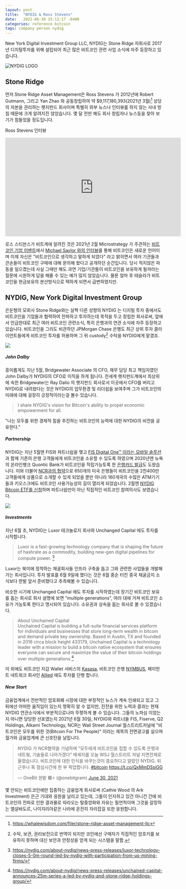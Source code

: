```yaml
---
layout: post
title:  "NYDIG & Ross Stevens"
date:   2021-06-30 15:12:17 -0400
categories: reference bitcoin
tags: company person nydig
---
```


New York Digital Investment Group LLC, NYDIG는 Stone Ridge 자회사로 2017년 디지털투자를 위해 설립되어 최근 많은 비트코인 관련 사업 소식에 자주 등장하고 있습니다.

![NYDIG LOGO](https://mma.prnewswire.com/media/1311691/NYDIG_Logo.jpg?p=publish&w=200)

## Stone Ridge

먼저 Stone Ridge Asset Management은 Ross Stevens 가 2012년에 Robert Gutmann, 그리고 Yan Zhao 와 공동창립하여 약 $9,117,180,393(2021년 3월)[^1] 상당의 자본을 관리하는 햇지펀드 회사이며 특별히 외부 뉴스나 인터뷰를 하지 않는 사내 방침 때문에 크게 알려지진 않았습니다.  몇 달 전만 해도 회사 창립자나 뉴스등을 찾아 보기가 힘들었을 정도입니다.

Ross Stevens 인터뷰
<div class="video">
<iframe width="560" height="315" src="https://www.youtube.com/embed/lkZLm_0ynXQ" title="YouTube video player" frameborder="0" allow="accelerometer; autoplay; clipboard-write; encrypted-media; gyroscope; picture-in-picture" allowfullscreen></iframe>
</div>

로스 스티븐스가 비트계에 알려진 것은 2021년 2월 Microstrategy 가 주관하는 [비트코인 기업 이벤트](https://www.microstrategy.com/en/bitcoin/bitcoin-for-corporations)에서 [Michael Saylor 와의 인터뷰](https://www.microstrategy.com/en/bitcoin/videos/bitcoin-macro-strategy)를 통해 비트코인은 새로운 언어이며 이제 자신은 "비트코인으로 생각하고 말하게 되었다" 라고 밝히면서 여러 기관들과 큰손들이 비트코인 구매에 대해 문의해 왔다고 공개하던 순간입니다. 당시 적지않은 파동을 일으켰는데 사실 그때만 해도 과연 기업/기관들이 비트코인을 보유하게 될까라는 질문에 시원하게 답을 해줄 수 있는 예가 많지 않았습니다.  물론 얼마 후 테슬라가 비트코인을 현금보유의 분산방식으로 택하게 되면서 급변하였지만.



## NYDIG, New York Digital Investment Group

은둔형의 모회사 Stone Ridge와는 살짝 다른 성향의 NYDIG 는 디지털 투자 중에서도 비트코인을 기업들과 협력하여 전파하고 투자하는데 목적을 두고 창립한 회사로써, 앞에서 언급한대로 최근 여러 비트코인 관련소식, 특히 은행과의 연관 소식에 자주 등장하고 있습니다.  비트코인을 그리도 비관하던 JPMorgan Chase 은행도 최근 상위 투자 클라이언트들에게 비트코인 투자를 허용하며 그 뒤 custody[^2] 수탁을 NYDIG에게 맡겼죠.  

![](https://i.ibb.co/h2hypCS/twitter-E5ty-C4-YVc-AA-Jbe.jpg)

##### John Dalby
흥미롭게도 지난 5월, Bridgewater Associate 의 CFO, 재무 담당 최고 책임자였던 John Dalby가 NYDIG의 CFO로 이직을 하게 됩니다.  전세계 햇지펀드계에서 최상위에 속한  Bridgewater는 Ray Dalio 의 햇지펀드 회사로서 이곳에서 CFO를 버리고 NYDIG로 내려왔다는 것은 NYDIG의 업무환경 및 리더쉽을 보여주며 그가 비트코인의 미래에 대해 굉장히 긍정적이라는걸 볼수 있습니다.
>I share NYDIG's vision for Bitcoin's ability to propel economic empowerment for all.

"나는 모두를 위한 경제적 힘을 추진하는 비트코인의 능력에 대한 NYDIG의 비전을 공유한다."

##### Partnership
NYDIG는 지난 5월엔 FIS와 파트너쉽을 맺고 [FIS Digital One™ 이라는 모바일 솔루션](https://www.fisglobal.com/en/about-us/media-room/press-release/2021/bitcoin-in-your-bank-account-fis-nydig-partner-to-enable-banks-to-offer-their-customers-the-ability)과 함께 기존의 은행 고객들에게 비트코인을 소유할 수 있도록 하였으며 2020년엔 뉴욕의 온라인뱅크 Quontic Bank가 비트코인을 적립가능토록 한 [은행카드 발급](https://www.quontic.com/bitcoin-rewards-checking/)도 도왔습니다.  이와 더불어 [NCR과의 협약](https://www.forbes.com/sites/michaeldelcastillo/2021/06/30/6-billion-ncr-opens-bitcoin-purchases-to-650-banks-and-credit-unions/?sh=7e1ee9903f82)으로 650개의 미국 은행들이 비트코인을 2천400만 고객들에게 상품으로 소개할 수 있게 되었을 뿐만 아니라 160개국의 수많은 ATM기기들과 키오스크에도 비트코인 사용가능성의 길이 열리게 되었습니다.  2월엔 [NYDIG Bitcoin ETF를 신청](https://www.sec.gov/Archives/edgar/data/1843021/000119312521043521/d242572ds1.htm)하며 파트너쉽만이 아닌 직접적인 비트코인 참여의사도 보였습니다.

![](https://i.ibb.co/6rqJ1Qc/52311231.png)

##### Investments

지난 6월 초, NYDIG는 Luxor 테크놀로지 회사와 Unchanged Capital 에도 투자를 시작합니다.

>Luxor is a fast-growing technology company that is shaping the future of hashrate as a commodity, building new-gen digital pipelines for compute power. [^3]

Luxor는 북미에 정착하는 채굴회사들 인프라 구축을 돕고 그와 관련한 사업들을 개발해가는 회사입니다. 투자 발표를 6월 9일에 했다는 것은 6월 중순 터진 중국 채굴금지 소식보다 한발 앞서 준비했다고 추측해볼 수 있습니다.  

비슷한 시기에 Unchanged Capital 에도 투자를 시작하였는데 장기간 비트코인 보유를 돕는 회사로 회사 설명에 보면 "multiple generations", 여러 대에 거쳐 비트코인 소유가 가능토록 한다고 명시되어 있습니다. 소유권과 상속을 돕는 회사로 볼 수 있겠습니다.

>About Unchained Capital<br>
Unchained Capital is building a full-suite financial services platform for individuals and businesses that store long-term wealth in bitcoin and demand private key ownership. Based in Austin, TX and founded in 2016 circa block height 433179, Unchained Capital is a technology leader with a mission to build a bitcoin native ecosystem that ensures everyone can secure and maximize the value of their bitcoin holdings over multiple generations [^4]

이 외에도 비트코인 지갑 Wallet 서비스의 [Kasasa](https://www.businesswire.com/news/home/20210211005568/en/Kasasa-Partners-with-NYDIG-to-Provide-Bitcoin-Wallet-Capabilities-to-Community-Financial-Institutions), 비트코인 은행 [NYMBUS](https://nydig.com/about-nydig/news-press-releases/nymbus-partners-with-nydig-to-offer-bitcoin-banking/), 페이먼트 네트워크 회사인 [Allied](https://www.prnewswire.com/news-releases/allied-payment-network-partners-with-nydig-301325055.html) 에도 투자를 단행 합니다.

##### New Start

금융업계에서 전반적인 암호화폐 시장에 대한 부정적인 뉴스가 계속 인쇄되고 있고 그 뒤에선 어떠한 움직임이 있는지 명확히 알 수 없지만, 진전을 위한 노력과 결과는 현재 NYDIG 연관소식에서 부분적으로나마 뚜렿하게 볼 수 있습니다.  그들의 노파심 이었는지 아니면 당당한 선포였는지 2021년 6월 30일, NYDIG와 파트너들 FIS, Fiserve, Q2 Holdings, Alkami Technology, NCR는  Wall Street Journal 월스트리트저널에 "비트코인은 모두를 위한 것(Bitcoin For The People)" 이라는 제목의 전면광고를 실으며 월가와 금융업계에 큰 신호탄을 날립니다.

<div class="tweet">
<blockquote class="twitter-tweet" data-conversation="none"><p lang="ko" dir="ltr">NYDIG 가 NCR협약을 기념하며 “모두에게 비트코인을 접할 수 있도록 은행과 네트웤, 기술들로 나아가겠다” 메세지를 오늘 WSJ 월스트리트 저널 지면전체로 올렸습니다. 비트코인에 대한 인식을 바꾸는것이 중요하다고 알렸던 NYDIG. 퇴근후나 혹 점심시간에 한 부 픽업합니다. <a href="https://twitter.com/hashtag/bitcoin?src=hash&amp;ref_src=twsrc%5Etfw">#bitcoin</a> <a href="https://t.co/QxMmDSsiGG">https://t.co/QxMmDSsiGG</a></p>&mdash; OneBit 원빝 🟩⚡️ (@onebitgram) <a href="https://twitter.com/onebitgram/status/1410221887591010306?ref_src=twsrc%5Etfw">June 30, 2021</a></blockquote><script async src="https://platform.twitter.com/widgets.js" charset="utf-8"></script>
</div>


몇 안되는 비트코인에만 집중하는 금융업계 회사로써 (Cathie Wood 의 Ark Investment) 은근 기대와 응원을 날리고 있는데, 그들이 인지하고 있건 아니건 간에 비트코인의 전파로 인한 결과물로 따라오는 탈중앙화와 자유는 필연적이며 그것을 갈망하는 엘살바도르, 나이지리아같은 나라에 온전히 자리잡길 또한 응원합니다.




[^1]: <https://whalewisdom.com/filer/stone-ridge-asset-management-llc>
[^2]: 수탁, 보관, 권리보전으로 번역이 되지만 코인에선 구매자가 직접적인 암호키를 보유하지 못하며 대신 보안과 안정성을 얻게 되는 시스탬을 말함.
[^3]: <https://nydig.com/about-nydig/news-press-releases/luxor-technology-closes-5-0m-round-led-by-nydig-with-participation-from-us-mining-firms/>
[^4]: <https://nydig.com/about-nydig/news-press-releases/unchained-capital-announces-25m-series-a-led-by-nydig-and-stone-ridge-holdings-group/>
